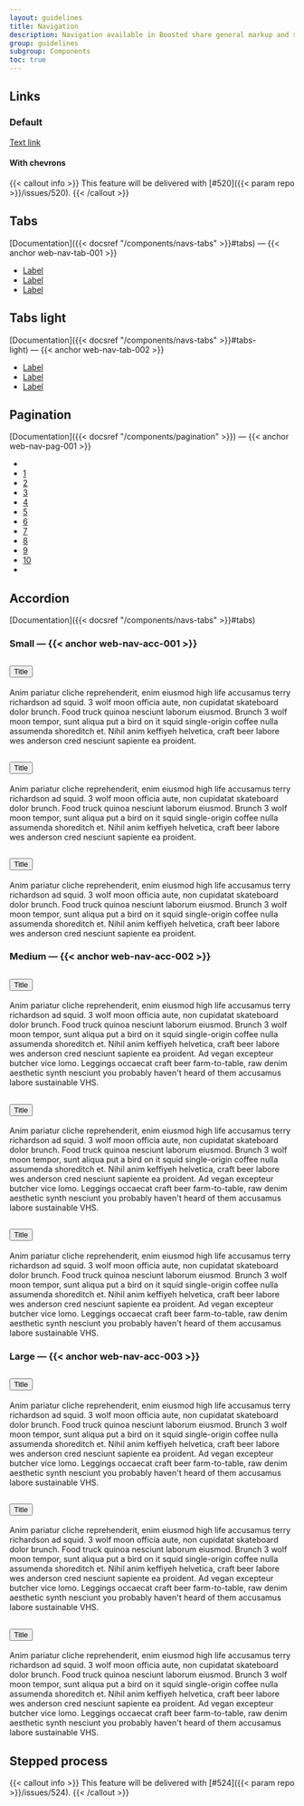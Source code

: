 ```yaml
---
layout: guidelines
title: Navigation
description: Navigation available in Boosted share general markup and styles, from standard links to full featured navbars.
group: guidelines
subgroup: Components
toc: true
---
```


## Links

<div class="row gy-3 mt-4">
  <div class="col-2">
    <h3 class="h6">Default</h3>
  </div>
  <div class="col-4">
    <a href="#links" class="fw-bold" id="web-nav-lnk-003">Text link</a>
  </div>
  <div class="col-6">
    <h4 class="h6 m-0" id="web-nav-lnk-005">With chevrons</h4>

  {{< callout info >}}
  This feature will be delivered with [#520]({{< param repo >}}/issues/520).
  {{< /callout >}}
  </div>
</div>

## Tabs

[Documentation]({{< docsref "/components/navs-tabs" >}}#tabs)&nbsp;—&nbsp;{{< anchor web-nav-tab-001 >}}

<div class="mb-5">
  <ul class="nav nav-tabs">
    <li class="nav-item">
      <a class="nav-link active" aria-current="page" href="#tabs">Label</a>
    </li>
    <li class="nav-item">
      <a class="nav-link" href="#tabs">Label</a>
    </li>
    <li class="nav-item">
      <a class="nav-link disabled" href="#tabs" tabindex="-1" aria-disabled="true">Label</a>
    </li>
  </ul>
</div>

## Tabs light

[Documentation]({{< docsref "/components/navs-tabs" >}}#tabs-light)&nbsp;—&nbsp;{{< anchor web-nav-tab-002 >}}

<div class="mb-5">
  <ul class="nav nav-tabs nav-tabs-light">
    <li class="nav-item">
      <a class="nav-link active" href="#tabs-light" aria-current="page">Label</a>
    </li>
    <li class="nav-item">
      <a class="nav-link" href="#tabs-light">Label</a>
    </li>
    <li class="nav-item">
      <a class="nav-link disabled" href="#tabs-light" tabindex="-1" aria-disabled="true">Label</a>
    </li>
  </ul>
</div>

## Pagination

[Documentation]({{< docsref "/components/pagination" >}})&nbsp;—&nbsp;{{< anchor web-nav-pag-001 >}}

<nav aria-label="Page navigation example">
  <ul class="pagination">
    <li class="page-item disabled"><a class="page-link" href="#pagination" tabindex="-1" aria-disabled="true" aria-label="Previous"></a></li>
    <li class="page-item"><a class="page-link" href="#pagination">1</a></li>
    <li class="page-item"><a class="page-link" href="#pagination">2</a></li>
    <li class="page-item"><a class="page-link" href="#pagination">3</a></li>
    <li class="page-item"><a class="page-link" href="#pagination">4</a></li>
    <li class="page-item active"><a class="page-link" href="#pagination" aria-current="page">5</a></li>
    <li class="page-item"><a class="page-link" href="#pagination">6</a></li>
    <li class="page-item"><a class="page-link" href="#pagination">7</a></li>
    <li class="page-item"><a class="page-link" href="#pagination">8</a></li>
    <li class="page-item"><a class="page-link" href="#pagination">9</a></li>
    <li class="page-item"><a class="page-link" href="#pagination">10</a></li>
    <li class="page-item"><a class="page-link" href="#pagination" aria-label="Next"></a></li>
  </ul>
</nav>

## Accordion

[Documentation]({{< docsref "/components/navs-tabs" >}}#tabs)
<div class="row gy-3 row-cols-1 row-cols-lg-3">
  <div class="col">
    <h3 class="h6">Small — {{< anchor web-nav-acc-001 >}}</h3>
    <div class="accordion" id="accordionExample-3">
      <div class="card">
        <div class="card-header" id="headingOne-3">
          <h2 class="mb-0">
            <button class="btn btn-link btn-sm collapsed" type="button" data-toggle="collapse" data-target="#collapseOne-3" aria-expanded="false" aria-controls="collapseOne-3">Title</button>
          </h2>
        </div>
        <div id="collapseOne-3" class="collapse" aria-labelledby="headingOne-3" data-parent="#accordionExample-3">
          <p class="card-body">
            Anim pariatur cliche reprehenderit, enim eiusmod high life accusamus terry richardson ad squid. 3 wolf moon officia aute, non cupidatat skateboard dolor brunch. Food truck quinoa nesciunt laborum eiusmod. Brunch 3 wolf moon tempor, sunt aliqua put a bird on it squid single-origin coffee nulla assumenda shoreditch et. Nihil anim keffiyeh helvetica, craft beer labore wes anderson cred nesciunt sapiente ea proident.
          </p>
        </div>
      </div>
      <div class="card">
        <div class="card-header" id="headingTwo-3">
          <h2 class="mb-0">
            <button class="btn btn-link btn-sm collapsed" type="button" data-toggle="collapse" data-target="#collapseTwo-3" aria-expanded="false" aria-controls="collapseTwo-3">Title</button>
          </h2>
        </div>
        <div id="collapseTwo-3" class="collapse" aria-labelledby="headingTwo-3" data-parent="#accordionExample-3">
          <p class="card-body">
            Anim pariatur cliche reprehenderit, enim eiusmod high life accusamus terry richardson ad squid. 3 wolf moon officia aute, non cupidatat skateboard dolor brunch. Food truck quinoa nesciunt laborum eiusmod. Brunch 3 wolf moon tempor, sunt aliqua put a bird on it squid single-origin coffee nulla assumenda shoreditch et. Nihil anim keffiyeh helvetica, craft beer labore wes anderson cred nesciunt sapiente ea proident.
          </p>
        </div>
      </div>
      <div class="card">
        <div class="card-header" id="headingThree-3">
          <h2 class="mb-0">
            <button class="btn btn-link btn-sm" type="button" data-toggle="collapse" data-target="#collapseThree-3" aria-expanded="true" aria-controls="collapseThree-3">Title</button>
          </h2>
        </div>
        <div id="collapseThree-3" class="collapse show" aria-labelledby="headingThree-3" data-parent="#accordionExample-3">
          <p class="card-body">
            Anim pariatur cliche reprehenderit, enim eiusmod high life accusamus terry richardson ad squid. 3 wolf moon officia aute, non cupidatat skateboard dolor brunch. Food truck quinoa nesciunt laborum eiusmod. Brunch 3 wolf moon tempor, sunt aliqua put a bird on it squid single-origin coffee nulla assumenda shoreditch et. Nihil anim keffiyeh helvetica, craft beer labore wes anderson cred nesciunt sapiente ea proident.
          </p>
        </div>
      </div>
    </div>
  </div>
  <div class="col">
    <h3 class="h6">Medium — {{< anchor web-nav-acc-002 >}}</h3>
    <div class="accordion" id="accordionExample">
      <div class="card">
        <div class="card-header" id="headingOne">
          <h2 class="mb-0">
            <button class="btn btn-link collapsed" type="button" data-toggle="collapse" data-target="#collapseOne" aria-expanded="false" aria-controls="collapseOne">Title</button>
          </h2>
        </div>
        <div id="collapseOne" class="collapse" aria-labelledby="headingOne" data-parent="#accordionExample">
          <p class="card-body">
            Anim pariatur cliche reprehenderit, enim eiusmod high life accusamus terry richardson ad squid. 3 wolf moon officia aute, non cupidatat skateboard dolor brunch. Food truck quinoa nesciunt laborum eiusmod. Brunch 3 wolf moon tempor, sunt aliqua put a bird on it squid single-origin coffee nulla assumenda shoreditch et. Nihil anim keffiyeh helvetica, craft beer labore wes anderson cred nesciunt sapiente ea proident. Ad vegan excepteur butcher vice lomo. Leggings occaecat craft beer farm-to-table, raw denim aesthetic synth nesciunt you probably haven't heard of them accusamus labore sustainable VHS.
          </p>
        </div>
      </div>
      <div class="card">
        <div class="card-header" id="headingTwo">
          <h2 class="mb-0">
            <button class="btn btn-link collapsed" type="button" data-toggle="collapse" data-target="#collapseTwo" aria-expanded="false" aria-controls="collapseTwo">Title</button>
          </h2>
        </div>
        <div id="collapseTwo" class="collapse" aria-labelledby="headingTwo" data-parent="#accordionExample">
          <p class="card-body">
            Anim pariatur cliche reprehenderit, enim eiusmod high life accusamus terry richardson ad squid. 3 wolf moon officia aute, non cupidatat skateboard dolor brunch. Food truck quinoa nesciunt laborum eiusmod. Brunch 3 wolf moon tempor, sunt aliqua put a bird on it squid single-origin coffee nulla assumenda shoreditch et. Nihil anim keffiyeh helvetica, craft beer labore wes anderson cred nesciunt sapiente ea proident. Ad vegan excepteur butcher vice lomo. Leggings occaecat craft beer farm-to-table, raw denim aesthetic synth nesciunt you probably haven't heard of them accusamus labore sustainable VHS.
          </p>
        </div>
      </div>
      <div class="card">
        <div class="card-header" id="headingThree">
          <h2 class="mb-0">
            <button class="btn btn-link" type="button" data-toggle="collapse" data-target="#collapseThree" aria-expanded="true" aria-controls="collapseThree">Title</button>
          </h2>
        </div>
        <div id="collapseThree" class="collapse show" aria-labelledby="headingThree" data-parent="#accordionExample">
          <p class="card-body">
            Anim pariatur cliche reprehenderit, enim eiusmod high life accusamus terry richardson ad squid. 3 wolf moon officia aute, non cupidatat skateboard dolor brunch. Food truck quinoa nesciunt laborum eiusmod. Brunch 3 wolf moon tempor, sunt aliqua put a bird on it squid single-origin coffee nulla assumenda shoreditch et. Nihil anim keffiyeh helvetica, craft beer labore wes anderson cred nesciunt sapiente ea proident. Ad vegan excepteur butcher vice lomo. Leggings occaecat craft beer farm-to-table, raw denim aesthetic synth nesciunt you probably haven't heard of them accusamus labore sustainable VHS.
          </p>
        </div>
      </div>
    </div>
  </div>
  <div class="col">
    <h3 class="h6">Large — {{< anchor web-nav-acc-003 >}}</h3>
    <div class="accordion" id="accordionExample-4">
      <div class="card">
        <div class="card-header" id="headingOne-4">
        <h2 class="mb-0">
          <button class="btn btn-link btn-lg collapsed" type="button" data-toggle="collapse" data-target="#collapseOne-4" aria-expanded="false" aria-controls="collapseOne-4">Title</button>
        </h2>
      </div>
      <div id="collapseOne-4" class="collapse" aria-labelledby="headingOne-4" data-parent="#accordionExample-4">
        <p class="card-body">
          Anim pariatur cliche reprehenderit, enim eiusmod high life accusamus terry richardson ad squid. 3 wolf moon officia aute, non cupidatat skateboard dolor brunch. Food truck quinoa nesciunt laborum eiusmod. Brunch 3 wolf moon tempor, sunt aliqua put a bird on it squid single-origin coffee nulla assumenda shoreditch et. Nihil anim keffiyeh helvetica, craft beer labore wes anderson cred nesciunt sapiente ea proident. Ad vegan excepteur butcher vice lomo. Leggings occaecat craft beer farm-to-table, raw denim aesthetic synth nesciunt you probably haven't heard of them accusamus labore sustainable VHS.
        </p>
      </div>
    </div>
      <div class="card">
        <div class="card-header" id="headingTwo-4">
          <h2 class="mb-0">
            <button class="btn btn-link btn-lg collapsed" type="button" data-toggle="collapse" data-target="#collapseTwo-4" aria-expanded="false" aria-controls="collapseTwo-4">Title</button>
          </h2>
        </div>
        <div id="collapseTwo-4" class="collapse" aria-labelledby="headingTwo-4" data-parent="#accordionExample-4">
          <p class="card-body">
            Anim pariatur cliche reprehenderit, enim eiusmod high life accusamus terry richardson ad squid. 3 wolf moon officia aute, non cupidatat skateboard dolor brunch. Food truck quinoa nesciunt laborum eiusmod. Brunch 3 wolf moon tempor, sunt aliqua put a bird on it squid single-origin coffee nulla assumenda shoreditch et. Nihil anim keffiyeh helvetica, craft beer labore wes anderson cred nesciunt sapiente ea proident. Ad vegan excepteur butcher vice lomo. Leggings occaecat craft beer farm-to-table, raw denim aesthetic synth nesciunt you probably haven't heard of them accusamus labore sustainable VHS.
          </p>
        </div>
      </div>
      <div class="card">
        <div class="card-header" id="headingThree-4">
          <h2 class="mb-0">
            <button class="btn btn-link btn-lg" type="button" data-toggle="collapse" data-target="#collapseThree-4" aria-expanded="true" aria-controls="collapseThree-4">Title</button>
          </h2>
        </div>
        <div id="collapseThree-4" class="collapse show" aria-labelledby="headingThree-4" data-parent="#accordionExample-4">
          <p class="card-body">
            Anim pariatur cliche reprehenderit, enim eiusmod high life accusamus terry richardson ad squid. 3 wolf moon officia aute, non cupidatat skateboard dolor brunch. Food truck quinoa nesciunt laborum eiusmod. Brunch 3 wolf moon tempor, sunt aliqua put a bird on it squid single-origin coffee nulla assumenda shoreditch et. Nihil anim keffiyeh helvetica, craft beer labore wes anderson cred nesciunt sapiente ea proident. Ad vegan excepteur butcher vice lomo. Leggings occaecat craft beer farm-to-table, raw denim aesthetic synth nesciunt you probably haven't heard of them accusamus labore sustainable VHS.
          </p>
        </div>
      </div>
    </div>
  </div>
</div>

## Stepped process

{{< callout info >}}
This feature will be delivered with [#524]({{< param repo >}}/issues/524).
{{< /callout >}}
